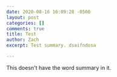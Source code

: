```yaml
---
date: 2020-08-16 16:09:28 -0500
layout: post
categories: []
comments: true
title: Test
author: Zach
excerpt: Test summary. dsaifndosa

---
```

This doesn't have the word summary in it.